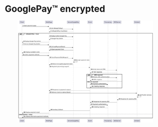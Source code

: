 # GooglePay™ encrypted



<figure><img src="../../.gitbook/assets/jLKzZnen4EtzAwQyAqufhaDAT16SqYK8yb4Fzi1PUEsDFOl4_VhOQ_3YXGtLKL3ClEStynusBu7HSzSO8R1ZPxjcGrw8DXQrr2rQXhdHPBag_Q7D4dTKrTRa3-I_ERSpjCHZrNkLhgaAI-yaXQ3jhYe_BzRvc9hTQ4uJY3m9F7qv3p237orPQF7Of4QRPZgr4ceqqWpcQ0.png" alt=""><figcaption></figcaption></figure>
